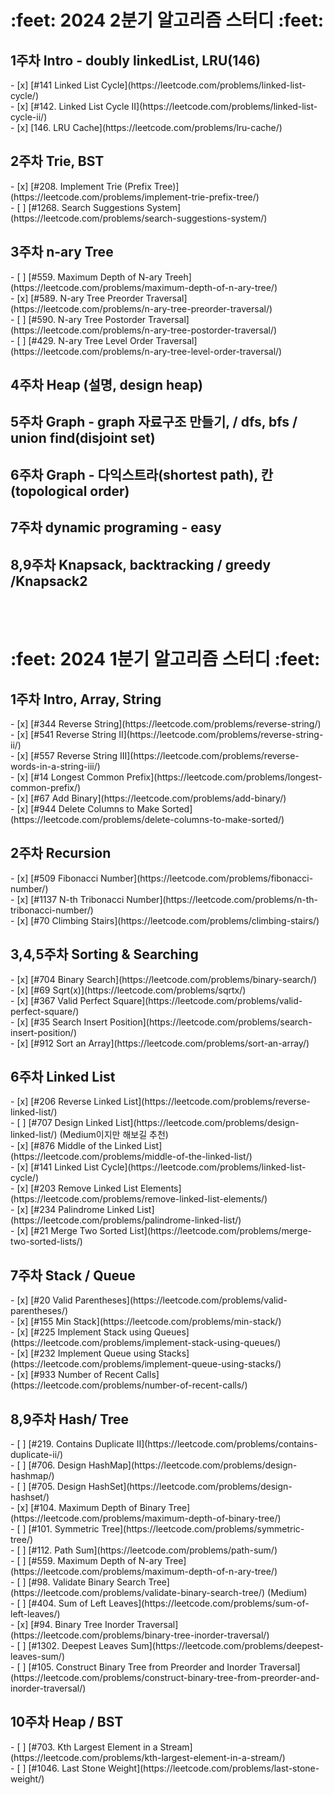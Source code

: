 <h1>:feet: 2024 2분기 알고리즘 스터디 :feet:</h1>
<h2>1주차 Intro - doubly linkedList, LRU(146)</h2>
- [x] [#141 Linked List Cycle](https://leetcode.com/problems/linked-list-cycle/)<br>
- [x] [#142. Linked List Cycle II](https://leetcode.com/problems/linked-list-cycle-ii/)<br>
- [x] [146. LRU Cache](https://leetcode.com/problems/lru-cache/)<br>
<h2>2주차 Trie, BST</h2>
- [x] [#208. Implement Trie (Prefix Tree)](https://leetcode.com/problems/implement-trie-prefix-tree/)<br>
- [ ] [#1268. Search Suggestions System](https://leetcode.com/problems/search-suggestions-system/)<br>
<h2>3주차 n-ary Tree</h2>
- [ ] [#559. Maximum Depth of N-ary Treeh](https://leetcode.com/problems/maximum-depth-of-n-ary-tree/)<br>
- [x] [#589. N-ary Tree Preorder Traversal](https://leetcode.com/problems/n-ary-tree-preorder-traversal/)<br>
- [ ] [#590. N-ary Tree Postorder Traversal](https://leetcode.com/problems/n-ary-tree-postorder-traversal/)<br>
- [ ] [#429. N-ary Tree Level Order Traversal](https://leetcode.com/problems/n-ary-tree-level-order-traversal/)<br>
<h2>4주차 Heap (설명, design heap)</h2>

<h2>5주차 Graph - graph 자료구조 만들기, / dfs, bfs / union find(disjoint set)</h2>

<h2>6주차 Graph - 다익스트라(shortest path), 칸(topological order)</h2>

<h2>7주차 dynamic programing - easy</h2>

<h2>8,9주차 Knapsack, backtracking / greedy /Knapsack2 </h2>

<br>
<br>
<h1>:feet: 2024 1분기 알고리즘 스터디 :feet:</h1>
<h2>1주차 Intro, Array, String</h2>
- [x] [#344 Reverse String](https://leetcode.com/problems/reverse-string/)<br>
- [x] [#541 Reverse String II](https://leetcode.com/problems/reverse-string-ii/)<br>
- [x] [#557 Reverse String III](https://leetcode.com/problems/reverse-words-in-a-string-iii/)<br>
- [x] [#14 Longest Common Prefix](https://leetcode.com/problems/longest-common-prefix/)<br>
- [x] [#67 Add Binary](https://leetcode.com/problems/add-binary/)<br>
- [x] [#944 Delete Columns to Make Sorted](https://leetcode.com/problems/delete-columns-to-make-sorted/)<br>
<h2>2주차 Recursion</h2>
- [x] [#509 Fibonacci Number](https://leetcode.com/problems/fibonacci-number/)<br>
- [x] [#1137 N-th Tribonacci Number](https://leetcode.com/problems/n-th-tribonacci-number/)<br>
- [x] [#70 Climbing Stairs](https://leetcode.com/problems/climbing-stairs/)<br>
<h2>3,4,5주차 Sorting & Searching</h2>
- [x] [#704 Binary Search](https://leetcode.com/problems/binary-search/)<br>
- [x] [#69 Sqrt(x)](https://leetcode.com/problems/sqrtx/)<br>
- [x] [#367 Valid Perfect Square](https://leetcode.com/problems/valid-perfect-square/)<br>
- [x] [#35 Search Insert Position](https://leetcode.com/problems/search-insert-position/)<br>
- [x] [#912 Sort an Array](https://leetcode.com/problems/sort-an-array/)<br>
<h2>6주차 Linked List</h2>
- [x] [#206 Reverse Linked List](https://leetcode.com/problems/reverse-linked-list/)<br>
- [ ] [#707 Design Linked List](https://leetcode.com/problems/design-linked-list/) (Medium이지만 해보길 추천)<br>
- [x] [#876 Middle of the Linked List](https://leetcode.com/problems/middle-of-the-linked-list/)<br>
- [x] [#141 Linked List Cycle](https://leetcode.com/problems/linked-list-cycle/)<br>
- [x] [#203 Remove Linked List Elements](https://leetcode.com/problems/remove-linked-list-elements/)<br>
- [x] [#234 Palindrome Linked List](https://leetcode.com/problems/palindrome-linked-list/)<br>
- [x] [#21 Merge Two Sorted List](https://leetcode.com/problems/merge-two-sorted-lists/)<br>
<h2>7주차 Stack / Queue</h2>
- [x] [#20 Valid Parentheses](https://leetcode.com/problems/valid-parentheses/)<br>
- [x] [#155 Min Stack](https://leetcode.com/problems/min-stack/)<br>
- [x] [#225 Implement Stack using Queues](https://leetcode.com/problems/implement-stack-using-queues/)<br>
- [x] [#232 Implement Queue using Stacks](https://leetcode.com/problems/implement-queue-using-stacks/)<br>
- [x] [#933 Number of Recent Calls](https://leetcode.com/problems/number-of-recent-calls/)
<h2>8,9주차 Hash/ Tree</h2>
- [ ] [#219. Contains Duplicate II](https://leetcode.com/problems/contains-duplicate-ii/)<br>
- [ ] [#706. Design HashMap](https://leetcode.com/problems/design-hashmap/)<br>
- [ ] [#705. Design HashSet](https://leetcode.com/problems/design-hashset/)<br>
- [x] [#104. Maximum Depth of Binary Tree](https://leetcode.com/problems/maximum-depth-of-binary-tree/)<br>
- [ ] [#101. Symmetric Tree](https://leetcode.com/problems/symmetric-tree/)<br>
- [ ] [#112. Path Sum](https://leetcode.com/problems/path-sum/)<br>
- [ ] [#559. Maximum Depth of N-ary Tree](https://leetcode.com/problems/maximum-depth-of-n-ary-tree/)<br>
- [ ] [#98. Validate Binary Search Tree](https://leetcode.com/problems/validate-binary-search-tree/) (Medium)<br>
- [ ] [#404. Sum of Left Leaves](https://leetcode.com/problems/sum-of-left-leaves/)<br>
- [x] [#94. Binary Tree Inorder Traversal](https://leetcode.com/problems/binary-tree-inorder-traversal/)<br>
- [ ] [#1302. Deepest Leaves Sum](https://leetcode.com/problems/deepest-leaves-sum/)<br>
- [ ] [#105. Construct Binary Tree from Preorder and Inorder Traversal](https://leetcode.com/problems/construct-binary-tree-from-preorder-and-inorder-traversal/)<br>
<h2>10주차 Heap / BST</h2>
- [ ] [#703. Kth Largest Element in a Stream](https://leetcode.com/problems/kth-largest-element-in-a-stream/)<br>
- [ ] [#1046. Last Stone Weight](https://leetcode.com/problems/last-stone-weight/)<br>
